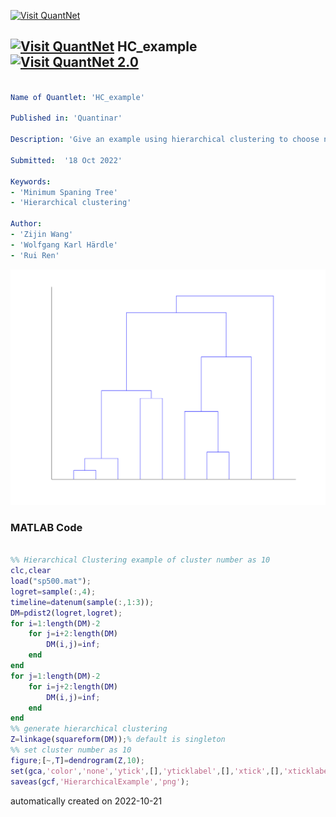 [<img src="https://github.com/QuantLet/Styleguide-and-FAQ/blob/master/pictures/banner.png" width="888" alt="Visit QuantNet">](http://quantlet.de/)

## [<img src="https://github.com/QuantLet/Styleguide-and-FAQ/blob/master/pictures/qloqo.png" alt="Visit QuantNet">](http://quantlet.de/) **HC_example** [<img src="https://github.com/QuantLet/Styleguide-and-FAQ/blob/master/pictures/QN2.png" width="60" alt="Visit QuantNet 2.0">](http://quantlet.de/)

```yaml

Name of Quantlet: 'HC_example'

Published in: 'Quantinar'

Description: 'Give an example using hierarchical clustering to choose number of clusters in minimun spanning tree.'

Submitted:  '18 Oct 2022'

Keywords: 
- 'Minimum Spaning Tree'
- 'Hierarchical clustering'

Author: 
- 'Zijin Wang'
- 'Wolfgang Karl Härdle'
- 'Rui Ren'

```

![Picture1](HierarchicalExample.png)

### MATLAB Code
```matlab

%% Hierarchical Clustering example of cluster number as 10
clc,clear
load("sp500.mat");
logret=sample(:,4);
timeline=datenum(sample(:,1:3));
DM=pdist2(logret,logret);
for i=1:length(DM)-2
    for j=i+2:length(DM)
        DM(i,j)=inf;
    end
end
for j=1:length(DM)-2
    for i=j+2:length(DM)
        DM(i,j)=inf;
    end
end
%% generate hierarchical clustering
Z=linkage(squareform(DM));% default is singleton
%% set cluster number as 10
figure;[~,T]=dendrogram(Z,10);
set(gca,'color','none','ytick',[],'yticklabel',[],'xtick',[],'xticklabel',[]);
saveas(gcf,'HierarchicalExample','png');
```

automatically created on 2022-10-21